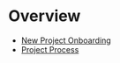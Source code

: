 # Overview

- [New Project Onboarding](<./New Project Onboarding>)
- [Project Process](<./Project Process>)